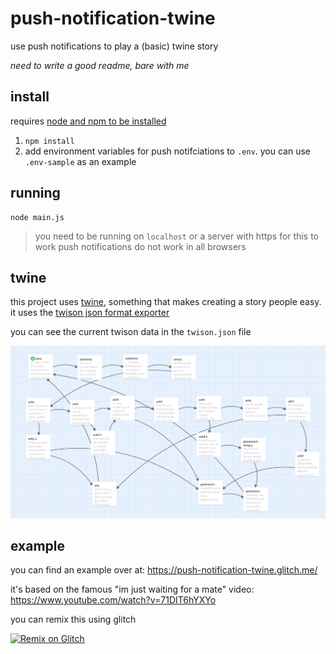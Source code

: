 # push-notification-twine

use push notifications to play a (basic) twine story

*need to write a good readme, bare with me*

## install

requires [node and npm to be installed](https://docs.npmjs.com/getting-started/installing-node)

1. `npm install`
2. add environment variables for push notifciations to `.env`. you can use `.env-sample` as an example

## running

```
node main.js
```
> you need to be running on `localhost` or a server with https for this to work
> push notifications do not work in all browsers

## twine

this project uses [twine](https://twinery.org/), something that makes creating a story people easy. it uses the [twison json format exporter](https://github.com/lazerwalker/twison)

you can see the current twison data in the `twison.json` file

![Screenshot of the story in Twine](twine-screenshot.png)

## example

you can find an example over at: https://push-notification-twine.glitch.me/

it's based on the famous "im just waiting for a mate" video: https://www.youtube.com/watch?v=71DIT6hYXYo

you can remix this using glitch

[![Remix on Glitch](https://cdn.gomix.com/f3620a78-0ad3-4f81-a271-c8a4faa20f86%2Fremix-button.svg)](https://glitch.com/edit/#!/remix/push-notification-twine)
